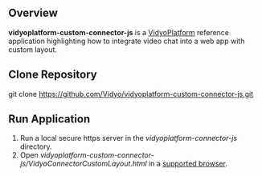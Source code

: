 ## Overview
**vidyoplatform-custom-connector-js** is a [VidyoPlatform](https://vidyo.github.io/vidyoplatform.github.io) reference application highlighting how to integrate video chat into a web app with custom layout.

## Clone Repository
git clone https://github.com/Vidyo/vidyoplatform-custom-connector-js.git

## Run Application
1. Run a local secure https server in the *vidyoplatform-connector-js* directory.
2. Open *vidyoplatform-custom-connector-js/VidyoConnectorCustomLayout.html* in a [supported browser](https://vidyo.github.io/vidyoplatform.github.io/#javascript).
